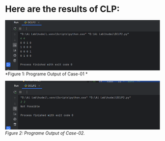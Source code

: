 # Here are the results of CLP:

![](./output/1.png)
*Figure 1: Programe Output of Case-01 *

![G](./output/2.png)
*Figure 2: Programe Output of Case-02.*
